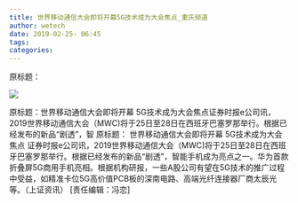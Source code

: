 ```yaml
---
title: 世界移动通信大会即将开幕5G技术成为大会焦点_重庆频道
author: wetech
date: 2019-02-25- 06:45
tags: 
categories: 
---
```

原标题：
<!-- more -->
                
<img align="center" border="0" src="http://p2.ifengimg.com/a/2016/0810/204c433878d5cf9size1_w16_h16.png" />
                
            
原标题：世界移动通信大会即将开幕 5G技术成为大会焦点证券时报e公司讯，2019世界移动通信大会（MWC)将于25日至28日在西班牙巴塞罗那举行。根据已经发布的新品“剧透”，智
原标题：
世界移动通信大会即将开幕 5G技术成为大会焦点
证券时报e公司讯，2019世界移动通信大会（MWC)将于25日至28日在西班牙巴塞罗那举行。根据已经发布的新品“剧透”，智能手机成为亮点之一。华为首款折叠屏5G商用手机亮相。根据机构研报，一些A股公司有望在5G技术的推广过程中受益，如精准卡位5G高价值PCB板的深南电路、高端光纤连接器厂商太辰光等。（上证资讯）
[责任编辑：冯恋]
            
